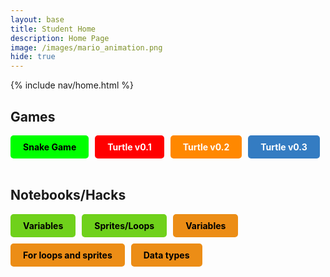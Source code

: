 ```yaml
---
layout: base
title: Student Home 
description: Home Page
image: /images/mario_animation.png
hide: true
---
```


{% include nav/home.html %}
## Games
<div style="display: flex; flex-wrap: wrap; gap: 10px;">
    <a href="{{site.baseurl}}/snake" style="text-decoration: none;">
        <div style="background-color: #00FF00; color: black; padding: 10px 20px; border-radius: 5px; font-weight: bold;">
            Snake Game
        </div>
    </a>
    <a href="{{site.baseurl}}/rpg1x" style="text-decoration: none;">
        <div style="background-color: #FF0000; color: white; padding: 10px 20px; border-radius: 5px; font-weight: bold;">
            Turtle v0.1
        </div>
    </a>
    <a href="{{site.baseurl}}/rpg2x" style="text-decoration: none;">
        <div style="background-color: #FF8800; color: white; padding: 10px 20px; border-radius: 5px; font-weight: bold;">
            Turtle v0.2
        </div>
    </a>
    <a href="{{site.baseurl}}/rpg3x" style="text-decoration: none;">
        <div style="background-color: #347cc2; color: white; padding: 10px 20px; border-radius: 5px; font-weight: bold;">
            Turtle v0.3
        </div>
    </a>
</div>

<br>

## Notebooks/Hacks
<div style="display: flex; flex-wrap: wrap; gap: 10px;">
    <a href="{{site.baseurl}}/csse/javascript/fundamentals/variableHacks" style="text-decoration: none;">
        <div style="background-color: #6fd11b; color: black; padding: 10px 20px; border-radius: 5px; font-weight: bold;">
            Variables
        </div>
    </a>
    <a href="{{site.baseurl}}/csse/javascript/fundamentals/spritesAndLoops" style="text-decoration: none;">
        <div style="background-color: #6fd11b; color: black; padding: 10px 20px; border-radius: 5px; font-weight: bold;">
            Sprites/Loops
        </div>
    </a> 
        <a href="{{site.baseurl}}/csse/javascript/fundamentals/variables" style="text-decoration: none;">
        <div style="background-color: #ec8d16; color: black; padding: 10px 20px; border-radius: 5px; font-weight: bold;">
            Variables
        </div>
    </a> 
            <a href="{{site.baseurl}}/csse/javascript/fundamentals/for-loops" style="text-decoration: none;">
        <div style="background-color: #ec8d16; color: black; padding: 10px 20px; border-radius: 5px; font-weight: bold;">
            For loops and sprites
        </div>
    </a> 
                <a href="{{site.baseurl}}/csse/javascript/fundamentals/data-types" style="text-decoration: none;">
        <div style="background-color: #ec8d16; color: black; padding: 10px 20px; border-radius: 5px; font-weight: bold;">
            Data types
        </div>
    </a> 
</div>